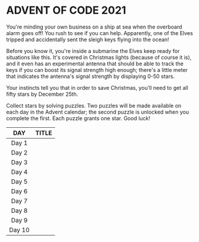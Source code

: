 # ADVENT OF CODE 2021


You're minding your own business on a ship at sea when the overboard alarm goes off! You rush to see if you can help. Apparently, one of the Elves tripped and accidentally sent the sleigh keys flying into the ocean!

Before you know it, you're inside a submarine the Elves keep ready for situations like this. It's covered in Christmas lights (because of course it is), and it even has an experimental antenna that should be able to track the keys if you can boost its signal strength high enough; there's a little meter that indicates the antenna's signal strength by displaying 0-50 stars.

Your instincts tell you that in order to save Christmas, you'll need to get all fifty stars by December 25th.

Collect stars by solving puzzles. Two puzzles will be made available on each day in the Advent calendar; the second puzzle is unlocked when you complete the first. Each puzzle grants one star. Good luck!


| **DAY** | **TITLE** |
| :---: | :--- |
| Day 1 | []() |
| Day 2 | []() |
| Day 3 | []() |
| Day 4 | []() |
| Day 5 | []() |
| Day 6 | []() |
| Day 7 | []() |
| Day 8 | []() |
| Day 9 | []() |
| Day 10 | []() |